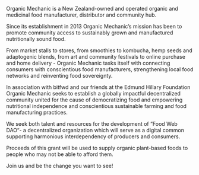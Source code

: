 Organic Mechanic is a New Zealand-owned and operated organic and medicinal food manufacturer, distributor and community hub. 

Since its establishment in 2013 Organic Mechanic’s mission has been to promote community access to sustainably grown and manufactured nutritionally sound food.

From market stalls to stores, from smoothies to kombucha, hemp seeds and adaptogenic blends, from art and community festivals to online purchase and home delivery - Organic Mechanic tasks itself with connecting consumers with conscientious food manufacturers, strengthening local food networks and reinventing food sovereignty.

In association with bitfwd and our friends at the Edmund Hillary Foundation Organic Mechanic seeks to establish a globally impactful decentralized community united for the cause of democratizing food and empowering nutritional independence and conscientious sustainable farming and food manufacturing practices.

We seek both talent and resources for the development  of ”Food Web DAO“- a decentralized organization which will serve as a digital common supporting harmonious interdependency of producers and consumers.

Proceeds of this grant will be used to supply organic plant-based foods to people who may not be able to afford them. 

Join us and be the change you want to see!
